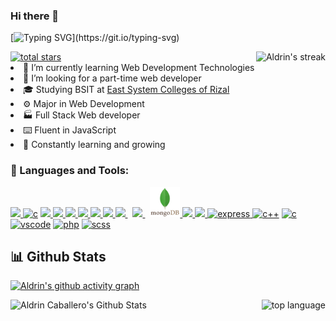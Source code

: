 ### Hi there 👋
[![Typing SVG](https://readme-typing-svg.herokuapp.com?lines=Nice+to+meet+you,+I'm+Aldrin...;A+Self+taught+Programmer...;I'm+a+JavaScript+Developer...;Cyber+Security+researcher...;I'm+Full+Stack+Web+Developer...)](https://git.io/typing-svg)

<a href="https://github.com/namcodes/github-readme-streak-stats">
    <img align="right" alt="Aldrin's streak" src="https://github-readme-streak-stats.herokuapp.com/?user=aldrin112602&theme=black-ice&hide_border=true&stroke=0000&background=060A0CD0"/>
</a>

<a href="https://github.com/aldrin112602?tab=repositories&sort=stargazers">
    <img alt="total stars" title="Total stars on GitHub" src="https://custom-icon-badges.demolab.com/github/stars/aldrin112602?color=55960c&style=for-the-badge&labelColor=488207&logo=star"/></a
- 🔭 I’m currently working on a JavaScript library called J3.JS, library that can be an alternative to JQuery

- 💬 I’m currently learning Web Development Technologies
- 👯 I’m looking for a part-time web developer
- 🎓 Studying BSIT at [East System Colleges of Rizal](https://www.edukasyon.ph/schools/east-systems-colleges-of-rizal)
- ⚙️ Major in Web Development
- 🏭 Full Stack Web developer
- ⌨️ Fluent in JavaScript
- 🌱 Constantly learning and growing

### 🚀 Languages and Tools:
<p align="left">
   <a href="#" target="_blank"> <img src="https://img.icons8.com/color/48/000000/java-coffee-cup-logo.png"/> </a>
  <a href="#" target="_blank"><img src="https://encrypted-tbn0.gstatic.com/images?q=tbn:ANd9GcQlZcY41b-Y95mT8vD8IBKOqwaL4cWJbsXNwZ2MsVEsLp5XN2evQ2Z3aipv9Zr5JWjARuo&usqp=CAU" alt="c" width="40" height="40"/></a>
    <a href="#" target="_blank"> <img src="https://img.icons8.com/color/48/000000/react-native.png"/> </a>
    <a href="#" target="_blank"> <img src="https://img.icons8.com/color/48/000000/javascript.png"/> </a> 
    <a href="#" target="_blank"> <img src="https://img.icons8.com/color/48/000000/html-5.png"/> </a> 
    <a href="#" target="_blank"> <img src="https://img.icons8.com/color/48/000000/css3.png"/> </a> 
    <a href="#" target="_blank"> <img src="https://img.icons8.com/color/48/000000/bootstrap.png"/> </a> 
    <a href="#" target="_blank"> <img src="https://img.icons8.com/color/48/000000/python.png"/> </a> 
    <a style="padding-right:8px;" href="#" target="_blank"> <img src="https://img.icons8.com/color/48/000000/nodejs.png"/> </a> 
    <a style="padding-right:8px;" href="#" target="_blank"> <img src="https://img.icons8.com/fluent/50/000000/mysql-logo.png"/> </a>
    <a href="#" target="_blank"> <img src="https://raw.githubusercontent.com/devicons/devicon/master/icons/mongodb/mongodb-original-wordmark.svg" alt="mongodb" width="48" height="48"/> </a> 
    <a href="#" target="_blank"> <img src="https://img.icons8.com/color/48/000000/firebase.png"/> </a> 
    <a href="#" target="_blank"> <img src="https://img.icons8.com/color/48/000000/git.png"/> </a>
    <a href="#" target="_blank"> <img src="https://www.bairesdev.com/wp-content/uploads/2021/07/Expressjs.svg" alt="express" width="40" height="40"/> </a>
  <a href="#" target="_blank"><img src="https://imgs.search.brave.com/dPvU85gATgtr4mMF2du--Rx3zwl8sze5U3TwQDAOpD8/rs:fit:560:320:1/g:ce/aHR0cHM6Ly91cGxv/YWQud2lraW1lZGlh/Lm9yZy93aWtpcGVk/aWEvY29tbW9ucy90/aHVtYi8xLzE4L0lT/T19DJTJCJTJCX0xv/Z28uc3ZnLzUxMnB4/LUlTT19DJTJCJTJC/X0xvZ28uc3ZnLnBu/Zw" alt="c++" width="40" height="40"/></a>
  <a href="#" target="_blank"><img src="https://upload.wikimedia.org/wikipedia/commons/1/19/C_Logo.png" alt="c" width="40" height="40"/></a>
  <a href="#" target="_blank"> <img src="https://user-images.githubusercontent.com/674621/71187801-14e60a80-2280-11ea-94c9-e56576f76baf.png"  alt="vscode" width="40" height="40" /></a>
  <a href="#" target="_blank"> <img src="https://www.php.net/images/logos/php-logo-white.svg"  alt="php" width="40" height="40" /></a>
    <a href="#" target="_blank"> <img src="https://upload.wikimedia.org/wikipedia/commons/thumb/9/96/Sass_Logo_Color.svg/2560px-Sass_Logo_Color.svg.png"  alt="scss" width="40" height="40" /></a>
</p>

 ## 📊 Github Stats
 [![Aldrin's github activity graph](https://github-readme-activity-graph.cyclic.app/graph?username=aldrin112602&theme=high-contrast)](https://github.com/ashutosh00710/github-readme-activity-graph)
 
<a href="[https://github.com/namcodes/github-readme-stats](https://github-readme-stats.vercel.app/api?username=aldrin112602&langs_count=15&show_icons=true&count_private=true&theme=black-ice&hide_border=true&stroke=0000&bg_color=060A0CD0)">
<img align="left" alt="Aldrin Caballero's Github Stats" src="https://github-readme-stats.vercel.app/api?username=aldrin112602&langs_count=15&show_icons=true&count_private=true&theme=black-ice&hide_border=true&stroke=0000&bg_color=060A0CD0" />
</a>

<img align="right" alt="top language" src="https://github-readme-stats.vercel.app/api/top-langs/?username=aldrin112602&langs_count=20&count_private=true&layout=compact&theme=black-ice&hide_border=true&stroke=0000&bg_color=060A0CD0"/>

